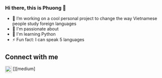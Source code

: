 ### Hi there, this is Phuong 👋 
- 🔭 I’m working on a cool personal project to change the way Vietnamese people study foreign languages
- 💬 I'm passionate about 
- 🌱 I'm learning Python
- ⚡ Fun fact: I can speak 5 languages

## Connect with me
[<img align="left" alt="audhiaprilliant | Medium" width="22px" src="https://cdn.jsdelivr.net/npm/simple-icons@v3/icons/medium.svg" />][medium]

<!--
**phuongtran19/phuongtran19** is a ✨ _special_ ✨ repository because its `README.md` (this file) appears on your GitHub profile.

Here are some ideas to get you started:

- 🔭 I’m currently working on a cool side project
- 🌱 I'm currently learning
- 👯 I’m looking to collaborate on ...
- 🤔 I’m looking for help with ...
- 💬 Ask me about ...
- 📫 How to reach me: trandinhnamphuong1911@gmail.com
- 😄 Pronouns: ...
- ⚡ Fun fact: 



[medium]: https://medium.com/@phuongtran1911

